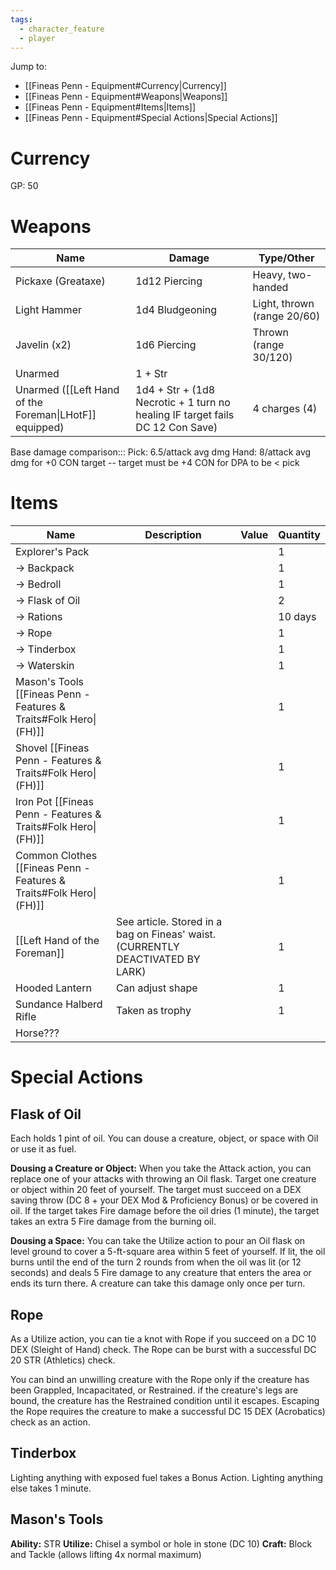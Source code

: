 ```yaml
---
tags:
  - character_feature
  - player
---
```

Jump to:
- [[Fineas Penn - Equipment#Currency|Currency]]
- [[Fineas Penn - Equipment#Weapons|Weapons]]
- [[Fineas Penn - Equipment#Items|Items]]
- [[Fineas Penn - Equipment#Special Actions|Special Actions]]
# Currency

GP: 50

# Weapons

| Name                                                   | Damage                                                                        | Type/Other                  |
| ------------------------------------------------------ | ----------------------------------------------------------------------------- | --------------------------- |
| Pickaxe (Greataxe)                                     | 1d12 Piercing                                                                 | Heavy, two-handed           |
| Light Hammer                                           | 1d4 Bludgeoning                                                               | Light, thrown (range 20/60) |
| Javelin (x2)                                           | 1d6 Piercing                                                                  | Thrown (range 30/120)       |
| Unarmed                                                | 1 + Str                                                                       |                             |
| Unarmed ([[Left Hand of the Foreman\|LHotF]] equipped) | 1d4 + Str + (1d8 Necrotic + 1 turn no healing IF target fails DC 12 Con Save) | 4 charges (4)               |
Base damage comparison:::
Pick: 6.5/attack avg dmg
Hand: 8/attack avg dmg for +0 CON target -- target must be +4 CON for DPA to be < pick

# Items

| Name                                                               | Description                                                                    | Value | Quantity |
| ------------------------------------------------------------------ | ------------------------------------------------------------------------------ | ----- | -------- |
| Explorer's Pack                                                    |                                                                                |       | 1        |
| -> Backpack                                                        |                                                                                |       | 1        |
| -> Bedroll                                                         |                                                                                |       | 1        |
| -> Flask of Oil                                                    |                                                                                |       | 2        |
| -> Rations                                                         |                                                                                |       | 10 days  |
| -> Rope                                                            |                                                                                |       | 1        |
| -> Tinderbox                                                       |                                                                                |       | 1        |
| -> Waterskin                                                       |                                                                                |       | 1        |
| Mason's Tools [[Fineas Penn - Features & Traits#Folk Hero\|(FH)]]  |                                                                                |       | 1        |
| Shovel [[Fineas Penn - Features & Traits#Folk Hero\|(FH)]]         |                                                                                |       | 1        |
| Iron Pot [[Fineas Penn - Features & Traits#Folk Hero\|(FH)]]       |                                                                                |       | 1        |
| Common Clothes [[Fineas Penn - Features & Traits#Folk Hero\|(FH)]] |                                                                                |       | 1        |
| [[Left Hand of the Foreman]]                                       | See article. Stored in a bag on Fineas' waist. (CURRENTLY DEACTIVATED BY LARK) |       | 1        |
| Hooded Lantern                                                     | Can adjust shape                                                               |       | 1        |
| Sundance Halberd Rifle                                             | Taken as trophy                                                                |       | 1        |
| Horse???                                                           |                                                                                |       |          |

# Special Actions

## Flask of Oil

Each holds 1 pint of oil.
You can douse a creature, object, or space with Oil or use it as fuel.

**Dousing a Creature or Object:** When you take the Attack action, you can replace one of your attacks with throwing an Oil flask. Target one creature or object within 20 feet of yourself. The target must succeed on a DEX saving throw (DC 8 + your DEX Mod & Proficiency Bonus) or be covered in oil. If the target takes Fire damage before the oil dries (1 minute), the target takes an extra 5 Fire damage from the burning oil.

**Dousing a Space:** You can take the Utilize action to pour an Oil flask on level ground to cover a 5-ft-square area within 5 feet of yourself. If lit, the oil burns until the end of the turn 2 rounds from when the oil was lit (or 12 seconds) and deals 5 Fire damage to any creature that enters the area or ends its turn there. A creature can take this damage only once per turn.

## Rope

As a Utilize action, you can tie a knot with Rope if you succeed on a DC 10 DEX (Sleight of Hand) check. The Rope can be burst with a successful DC 20 STR (Athletics) check.

You can bind an unwilling creature with the Rope only if the creature has been Grappled, Incapacitated, or Restrained. if the creature's legs are bound, the creature has the Restrained condition until it escapes. Escaping the Rope requires the creature to make a successful DC 15 DEX (Acrobatics) check as an action.

## Tinderbox

Lighting anything with exposed fuel takes a Bonus Action. Lighting anything else takes 1 minute.

## Mason's Tools

**Ability:** STR
**Utilize:** Chisel a symbol or hole in stone (DC 10)
**Craft:** Block and Tackle (allows lifting 4x normal maximum)